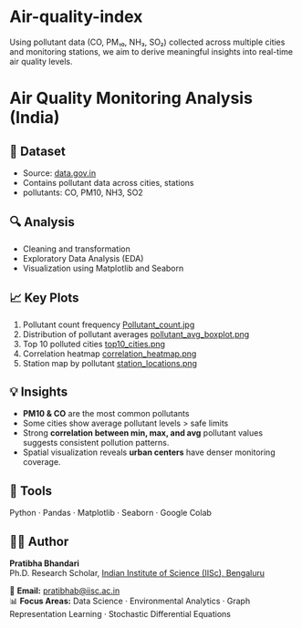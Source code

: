 # Air-quality-index
Using pollutant data (CO, PM₁₀, NH₃, SO₂) collected across multiple cities and monitoring stations, we aim to derive meaningful insights into real-time air quality levels.

# Air Quality Monitoring Analysis (India)

## 📘 Dataset
- Source: [data.gov.in](https://data.gov.in/)
- Contains pollutant data across cities, stations
- pollutants: CO, PM10, NH3, SO2

## 🔍 Analysis
- Cleaning and transformation
- Exploratory Data Analysis (EDA)
- Visualization using Matplotlib and Seaborn

## 📈 Key Plots
1. Pollutant count frequency [Pollutant_count.jpg](https://github.com/bhandaripratibha/air-quality-index/blob/main/Pollutant_count.jpg)
2. Distribution of pollutant averages [pollutant_avg_boxplot.png](https://github.com/bhandaripratibha/air-quality-index/blob/main/pollutant_avg_boxplot.png)
3. Top 10 polluted cities [top10_cities.png](https://github.com/bhandaripratibha/air-quality-index/blob/main/top10_cities.png)
4. Correlation heatmap [correlation_heatmap.png](https://github.com/bhandaripratibha/air-quality-index/blob/main/correlation_heatmap.png)
5. Station map by pollutant [station_locations.png](https://github.com/bhandaripratibha/air-quality-index/blob/main/station_locations.png)

## 💡 Insights
- **PM10 & CO** are the most common pollutants
- Some cities show average pollutant levels > safe limits
- Strong **correlation between min, max, and avg** pollutant values suggests consistent pollution patterns.  
- Spatial visualization reveals **urban centers** have denser monitoring coverage.  


## 🧠 Tools
Python · Pandas · Matplotlib · Seaborn · Google Colab

## 👩‍💻 Author

**Pratibha Bhandari**  
Ph.D. Research Scholar, [Indian Institute of Science (IISc), Bengaluru](https://iisc.ac.in/)  

📧 **Email:** pratibhab@iisc.ac.in  
📊 **Focus Areas:** Data Science · Environmental Analytics · Graph Representation Learning · Stochastic Differential Equations 
